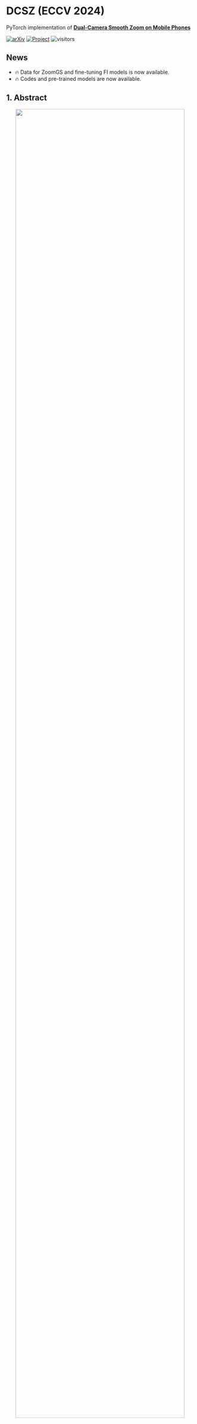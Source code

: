 # DCSZ (ECCV 2024)
PyTorch implementation of [**Dual-Camera Smooth Zoom on Mobile Phones**](http://arxiv.org/abs/2404.04908.pdf)


[![arXiv](https://img.shields.io/badge/arXiv-2404.04908-b10.svg)](http://arxiv.org/abs/2404.04908.pdf)
[![Project](https://img.shields.io/badge/Project-Website-orange)](https://dualcamerasmoothzoom.github.io/)
![visitors](https://visitor-badge.laobi.icu/badge?page_id=ZcsrenlongZ.ZoomGS)

## News
- 🔥 Data for ZoomGS and fine-tuning FI models is now available.  
- 🔥 Codes and pre-trained models are now available.



## 1. Abstract
<p align="center"><img src="./figures/intro.png" width="95%"></p>
When zooming between dual cameras on a mobile, noticeable jumps in geometric content and image color occur in the preview, inevitably affecting the user's zoom experience. 
In this work, we introduce a new task, \ie, dual-camera smooth zoom (<strong>DCSZ</strong>) to achieve a smooth zoom preview. 
The frame interpolation (FI) technique is a potential solution but struggles with ground-truth collection. To address the issue, we suggest a data factory solution where continuous virtual cameras are assembled to generate DCSZ data by rendering  reconstructed 3D models of the scene. 
In particular, we propose a novel dual-camera smooth zoom Gaussian Splatting (<strong>ZoomGS</strong>), where a camera-specific encoding is introduced to construct a specific 3D model for each virtual camera. With the proposed data factory, we construct a synthetic dataset for DCSZ, and we utilize it to fine-tune FI models. 
In addition, we collect real-world dual-zoom images without ground-truth for evaluation. 
Extensive experiments are conducted with multiple FI methods. 
The results show that the fine-tuned FI models achieve a significant performance improvement over the original ones on DCSZ task. 



## 2. Method

<p align="center"><img src="./figures/pipeline.png" width="95%"></p>

Overview of the proposed method. (a) Data preparation for data factory. We collect multi-view dual-camera images and calibrate their camera extrinsic and intrinsic parameters. (b) Construction of ZoomGS in data factory. ZoomGS employs a camera transition (CamTrans) module to transform the base (i.e., UW camera) Gaussians to the specific camera Gaussians according to the camera encoding. (c) Data generation from data factory. The virtual (V) camera parameters are constructed by interpolating the dual-camera ones, and are then input into ZoomGS to generate zoom sequences. (d) Fine-tuning a frame interpolation (FI) model with the constructed zoom sequences.

## 3. Prerequisites and Datasets

### 3.1 Prerequisites
- Python 3.7.13, PyTorch 1.12.1, **cuda-11.8**
- opencv, numpy, Pillow, timm, tqdm, scikit-image
- We provide detailed dependencies in [`environment.yml`](environment.yml)

### 3.2 Datasets
Please download data from Baidu Netdisk (Chinese: 百度网盘).
- Dataset for zoomGS: https://pan.baidu.com/s/1tZ326PQ7SI_LoDAMreXbBQ 提取码: xje3 
- Dataset for FI: https://pan.baidu.com/s/1rIaAc2Huprl796qguiB8AQ 提取码: w4zf 

### 3.3 Pretrained models
- Pretrained model link: https://pan.baidu.com/s/1_bfNrij8HwtwlON32TiCWg?pwd=x66g 提取码: x66g 

- Please put the above models into './FI/pretrained_dirs'

- Fretrained model link: https://pan.baidu.com/s/1QeuSrRo4E5dIEMNGiJRLiw 提取码: hya8 

- Please put the above models into './FI/ckpt'

## 4. Quick Start for ZoomGS
- Run [`cd ./ZoomGS`](./ZoomGS)
- Run [`bash ./zoomgs_train.sh`](./zoomgs_trains.sh)

## 5. Quick Start for Frame Interpolation
- Run [`cd ./FI`](./FrameInterpolation)
- Training: run [`bash ./train.sh`](./train.sh)
- Testing on synthetic data: run [`bash ./test_syn.sh`](./test_syn.sh)
- Testing on real-world data: run [`bash ./test_real.sh`](./test_real.sh)

## 6. ZoomGS Results
<table>

   <colgroup>
    <col style="width: 33%;">
    <col style="width: 33%;">
    <col style="width: 33%;">
  </colgroup>

  <tr> 
     <td>
          <center>UW Image (x0.6)</center>
    </td>
     <td>
          <center>W Image (x1.0)</center>
    </td>
     <td>
          <center>Dual-Camera Smooth Zoom (x0.6->x1.0)</center>
    </td>
  </tr>
  <tr>
    <td>
       <img src="./figures/01/0.png" alt="Image 1" width="500"/>
    </td>
    <td>
      <img src="./figures/01/100.png" alt="Image 2" width="500"/>
    </td>
    <td>
      <img src="./figures/01/gif.apng" alt="Image 3" width="500"/>
    </td>
  </tr>

  <tr>
    <td>
       <img src="./figures/64/0.png" alt="Image 1" width="500"/>
    </td>
    <td>
      <img src="./figures/64/100.png" alt="Image 2" width="500"/>
    </td>
    <td>
      <img src="./figures/64/gif.apng" alt="Image 3" width="500"/>
    </td>
  </tr>


</table>


## 7. FI Results

#### 7.1 Quantitative comparisons of FI models on the synthetic dataset and real-world dataset.
<p align="center"><img src="./figures/psnr_comparison.png" width="95%"></p>

#### 7.2 Visual comparisons on the synthetic dataset.
<p align="center"><img src="./figures/syn_comparison.png" width="95%"></p>

#### 7.3 Visual comparisons on the real-world dataset.
<p align="center"><img src="./figures/real_comparison.png" width="95%"></p>


## Acknowledgement

Special thanks to the following awesome projects!

- [Gaussian-Splatting](https://github.com/graphdeco-inria/gaussian-splatting)
- [FSGS](https://github.com/VITA-Group/FSGS)
- [BAD-Gaussian](https://github.com/WU-CVGL/BAD-Gaussians)
- [RIFE](https://github.com/hzwer/ECCV2022-RIFE)


## Citation
If you make use of our work, please cite our paper.
```bibtex
@article{wu2024dual,
  title={Dual-Camera Smooth Zoom on Mobile Phones},
  author={Wu, Renlong and Zhang, Zhilu and Yang, Yu and Zuo, Wangmeng},
  journal={ECCV},
  year={2024}
}
```
